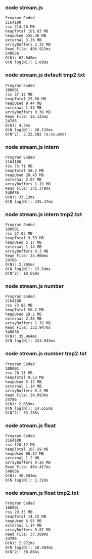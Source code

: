 ### node stream.js

```
Program Ended
2164180
rss 214.26 MB
heapTotal 181.83 MB
heapUsed 155.36 MB
external 3.26 MB
arrayBuffers 2.32 MB
Read File: 486.921ms
540036
O(N): 62.848ms
O(N log(N)): 1.098s
```

### node stream.js default tmp2.txt

```
Program Ended
100001
rss 37.12 MB
heapTotal 25.58 MB
heapUsed 9.44 MB
external 1.33 MB
arrayBuffers 0.38 MB
Read File: 36.125ms
24786
O(N): 4.3ms
O(N log(N)): 48.133ms
O(N^2): 2:25.502 (m:ss.mmm)
```

### node stream.js intern

```
Program Ended
2164180
rss 73.71 MB
heapTotal 58.2 MB
heapUsed 28.45 MB
external 2.07 MB
arrayBuffers 1.13 MB
Read File: 371.378ms
540036
O(N): 33.13ms
O(N log(N)): 345.37ms
```

### node stream.js intern tmp2.txt

```
Program Ended
100001
rss 27.93 MB
heapTotal 9.53 MB
heapUsed 5.17 MB
external 1.14 MB
arrayBuffers 0.2 MB
Read File: 33.966ms
24786
O(N): 2.765ms
O(N log(N)): 15.54ms
O(N^2): 18.669s
```

### node stream.js number

```
Program Ended
2164180
rss 73.86 MB
heapTotal 58.2 MB
heapUsed 29.2 MB
external 2.26 MB
arrayBuffers 1.32 MB
Read File: 332.947ms
540036
O(N): 35.964ms
O(N log(N)): 323.043ms
```

### node stream.js number tmp2.txt

```
Program Ended
100001
rss 28.11 MB
heapTotal 9.53 MB
heapUsed 5.17 MB
external 1.14 MB
arrayBuffers 0.2 MB
Read File: 34.093ms
24786
O(N): 2.659ms
O(N log(N)): 14.655ms
O(N^2): 33.285s
```

### node stream.js float

```
Program Ended
2164180
rss 128.12 MB
heapTotal 107.59 MB
heapUsed 80.17 MB
external 1.2 MB
arrayBuffers 0.26 MB
Read File: 464.417ms
540036
O(N): 36.503ms
O(N log(N)): 1.329s
```

### node stream.js float tmp2.txt

```
Program Ended
100001
rss 29.35 MB
heapTotal 14.15 MB
heapUsed 6.95 MB
external 1.14 MB
arrayBuffers 0.07 MB
Read File: 37.389ms
24786
O(N): 2.972ms
O(N log(N)): 50.484ms
O(N^2): 38.804s
```
